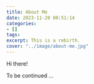 ```yaml
---
title: About Me
date: 2023-11-20 00:51:14
categories:
- []
tags: 
excerpt: This is a rebirth.
cover: "../image/about-me.jpg"
---
```

Hi there!

To be continued ...
